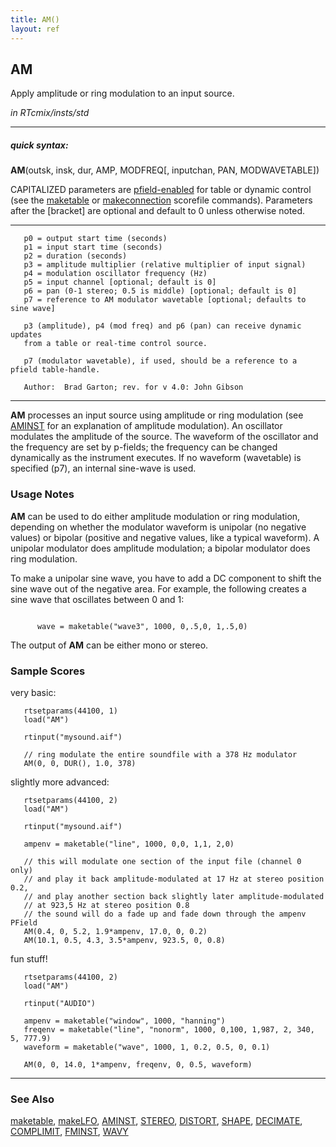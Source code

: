 ```yaml
---
title: AM()
layout: ref
---
```


## AM

Apply amplitude or ring modulation to an input source.

*in RTcmix/insts/std*  
  

-----

##### quick syntax:

**AM**(outsk, insk, dur, AMP, MODFREQ\[, inputchan, PAN, MODWAVETABLE\])

CAPITALIZED parameters are [pfield-enabled](pfield-enabled.html) for
table or dynamic control (see the
[maketable](../scorefile/maketable.html) or
[makeconnection](../scorefile/makeconnection.html) scorefile
commands). Parameters after the \[bracket\] are optional and default to
0 unless otherwise noted.

-----

  

``` 
   p0 = output start time (seconds)
   p1 = input start time (seconds)
   p2 = duration (seconds)
   p3 = amplitude multiplier (relative multiplier of input signal)
   p4 = modulation oscillator frequency (Hz)
   p5 = input channel [optional; default is 0]
   p6 = pan (0-1 stereo; 0.5 is middle) [optional; default is 0]
   p7 = reference to AM modulator wavetable [optional; defaults to sine wave]

   p3 (amplitude), p4 (mod freq) and p6 (pan) can receive dynamic updates
   from a table or real-time control source.

   p7 (modulator wavetable), if used, should be a reference to a pfield table-handle.

   Author:  Brad Garton; rev. for v 4.0: John Gibson
```

  

-----

  
**AM** processes an input source using amplitude or ring modulation (see
[AMINST](AMINST.html) for an explanation of amplitude modulation). An
oscillator modulates the amplitude of the source. The waveform of the
oscillator and the frequency are set by p-fields; the frequency can be
changed dynamically as the instrument executes. If no waveform
(wavetable) is specified (p7), an internal sine-wave is used.

### Usage Notes

**AM** can be used to do either amplitude modulation or ring modulation,
depending on whether the modulator waveform is unipolar (no negative
values) or bipolar (positive and negative values, like a typical
waveform). A unipolar modulator does amplitude modulation; a bipolar
modulator does ring modulation.

To make a unipolar sine wave, you have to add a DC component to shift
the sine wave out of the negative area. For example, the following
creates a sine wave that oscillates between 0 and 1:

``` 

      wave = maketable("wave3", 1000, 0,.5,0, 1,.5,0)
```

The output of **AM** can be either mono or stereo.

### Sample Scores

very basic:

``` 
   rtsetparams(44100, 1)
   load("AM")

   rtinput("mysound.aif")

   // ring modulate the entire soundfile with a 378 Hz modulator
   AM(0, 0, DUR(), 1.0, 378)
```

  
  
slightly more advanced:

``` 
   rtsetparams(44100, 2)
   load("AM")

   rtinput("mysound.aif")

   ampenv = maketable("line", 1000, 0,0, 1,1, 2,0)

   // this will modulate one section of the input file (channel 0 only)
   // and play it back amplitude-modulated at 17 Hz at stereo position 0.2,
   // and play another section back slightly later amplitude-modulated
   // at 923,5 Hz at stereo position 0.8
   // the sound will do a fade up and fade down through the ampenv PField
   AM(0.4, 0, 5.2, 1.9*ampenv, 17.0, 0, 0.2)
   AM(10.1, 0.5, 4.3, 3.5*ampenv, 923.5, 0, 0.8)
```

  
  
fun stuff\!

``` 
   rtsetparams(44100, 2)
   load("AM")

   rtinput("AUDIO")

   ampenv = maketable("window", 1000, "hanning")
   freqenv = maketable("line", "nonorm", 1000, 0,100, 1,987, 2, 340, 5, 777.9)
   waveform = maketable("wave", 1000, 1, 0.2, 0.5, 0, 0.1)

   AM(0, 0, 14.0, 1*ampenv, freqenv, 0, 0.5, waveform)
```

  

-----

### See Also

[maketable](../scorefile/maketable.html),
[makeLFO](../scorefile/makeLFO.html), [AMINST](AMINST.html),
[STEREO](STEREO.html), [DISTORT](DISTORT.html), [SHAPE](SHAPE.html),
[DECIMATE](DECIMATE.html), [COMPLIMIT](COMPLIMIT.html),
[FMINST](FMINST.html), [WAVY](WAVY.html)
